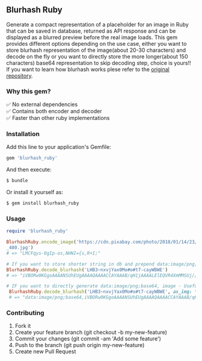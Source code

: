 ## Blurhash Ruby
Generate a compact representation of a placeholder for an image in Ruby that can be saved in database, returned as API response and can be displayed as a blurred preview before the real image loads. This gem provides different options depending on the use case, either you want to store blurhash representation of the image(about 20-30 characters) and decode on the fly or you want to directly store the more longer(about 150 characters) base64 representation to skip decoding step, choice is yours!!
If you want to learn how blurhash works plese refer to the [original repository](https://github.com/woltapp/blurhash).

### Why this gem?
✅ No external dependencies \
✅ Contains both encoder and decoder \
✅ Faster than other ruby implementations 

### Installation
Add this line to your application's Gemfile:
```ruby
gem 'blurhash_ruby'
```

And then execute:
```ruby
$ bundle
```

Or install it yourself as:
```ruby
$ gem install blurhash_ruby
```

### Usage
```ruby
require 'blurhash_ruby'

BlurhashRuby.encode_image('https://cdn.pixabay.com/photo/2018/01/14/23/12/nature-3082832_
_480.jpg')
# => "LMCFqys-0gIp-os,NHNI={s,R+I;"

# If you want to store shorter string in db and prepend data:image/png;base64, later
BlurhashRuby.decode_blurhash('LHB3~nxvjYax0Mo#o#t7-cayWBWE')
# => "iVBORw0KGgoAAAANSUhEUgAAAAQAAAACCAYAAAB/qH1jAAAALElEQVR4XmMMSUj///3bB4YfX18xfP/xkYGFjdmQ4S8bA8Pv/z8ZOFl/MgAANdoP6+z0zPQAAAAASUVORK5CYII="

# IF you want to directly generate data:image/png;base64, image - Useful for decoding on fly
 BlurhashRuby.decode_blurhash('LHB3~nxvjYax0Mo#o#t7-cayWBWE', as_img: true)
 # => "data:image/png;base64,iVBORw0KGgoAAAANSUhEUgAAAAQAAAACCAYAAAB/qH1jAAAALElEQVR4XmMMSUj///3bB4YfX18xfP/xkYGFjdmQ4S8bA8Pv/z8ZOFl/MgAANdoP6+z0zPQAAAAASUVORK5CYII="
```

### Contributing
1. Fork it
2. Create your feature branch (git checkout -b my-new-feature)
3. Commit your changes (git commit -am 'Add some feature')
4. Push to the branch (git push origin my-new-feature)
5. Create new Pull Request